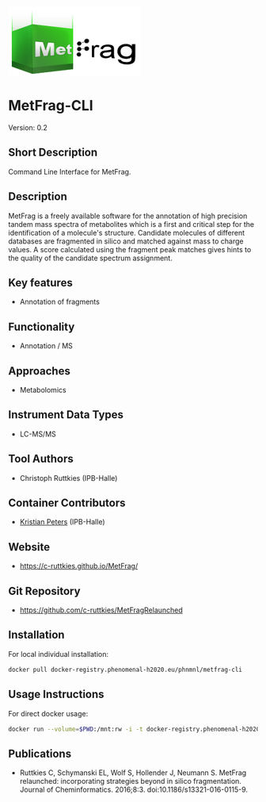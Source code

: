 
![Logo](metfrag_logo.png)

# MetFrag-CLI
Version: 0.2

## Short Description

Command Line Interface for MetFrag.

## Description

MetFrag is a freely available software for the annotation of high precision tandem mass spectra of metabolites which is a first and critical step for the identification of a molecule's structure. Candidate molecules of different databases are fragmented in silico and matched against mass to charge values. A score calculated using the fragment peak matches gives hints to the quality of the candidate spectrum assignment.

## Key features

- Annotation of fragments

## Functionality

- Annotation / MS

## Approaches

- Metabolomics
  
## Instrument Data Types

- LC-MS/MS

## Tool Authors

- Christoph Ruttkies (IPB-Halle)

## Container Contributors

- [Kristian Peters](https://github.com/korseby) (IPB-Halle)

## Website

- https://c-ruttkies.github.io/MetFrag/

## Git Repository

- https://github.com/c-ruttkies/MetFragRelaunched

## Installation 

For local individual installation:

```bash
docker pull docker-registry.phenomenal-h2020.eu/phnmnl/metfrag-cli
```

## Usage Instructions

For direct docker usage:

```bash
docker run --volume=$PWD:/mnt:rw -i -t docker-registry.phenomenal-h2020.eu/phnmnl/metfrag-cli java -jar /usr/local/bin/MetFragCLI.jar PeakListPath=/mnt/Training-048.txt MetFragDatabaseType=PubChem IonizedPrecursorMass=345.0874 DatabaseSearchRelativeMassDeviation=5 FragmentPeakMatchAbsoluteMassDeviation=0.001 FragmentPeakMatchRelativeMassDeviation=5 PrecursorIonMode=-1 IsPositiveIonMode=FALSE MetFragScoreTypes=FragmenterScore MetFragScoreWeights=1.0 MetFragCandidateWriter=CSV SampleName=Training-048 ResultsPath=/mnt MaximumTreeDepth=1 MetFragPreProcessingCandidateFilter=UnconnectedCompoundFilter 
```

## Publications

<!-- Guidance:
Use AMA style publications as a list (you can export AMA from PubMed, on the Formats: Citation link when looking at the entry).
IMPORTANT: Publications sectio must be placed at the end and cannot be emptied!
-->

- Ruttkies C, Schymanski EL, Wolf S, Hollender J, Neumann S. MetFrag relaunched: incorporating strategies beyond in silico fragmentation. Journal of Cheminformatics. 2016;8:3. doi:10.1186/s13321-016-0115-9.
